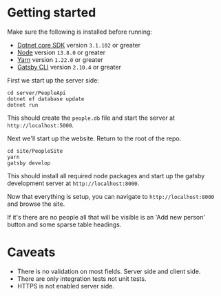 # Getting started

Make sure the following is installed before running:
* [Dotnet core SDK](https://dotnet.microsoft.com/download) version `3.1.102` or greater
* [Node](https://nodejs.org/en/download/current/) version `13.8.0` or greater
* [Yarn](https://yarnpkg.com/getting-started/install) version `1.22.0` or greater
* [Gatsby CLI](https://www.gatsbyjs.org/docs/quick-start/) version `2.10.4` or greater


First we start up the server side:
```
cd server/PeopleApi
dotnet ef database update
dotnet run
```

This should create the `people.db` file and start the server at `http://localhost:5000`.


Next we'll start up the website. Return to the root of the repo.

```
cd site/PeopleSite
yarn
gatsby develop
```

This should install all required node packages and start up the gatsby development server
at `http://localhost:8000`.

Now that everything is setup, you can navigate to `http://localhost:8000` and browse the site.

If it's there are no people all that will be visible is an 'Add new person' button and some 
sparse table headings.


# Caveats
* There is no validation on most fields. Server side and client side. 
* There are only integration tests not unit tests.
* HTTPS is not enabled server side.